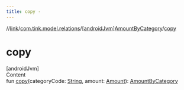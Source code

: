 ```yaml
---
title: copy -
---
```

//[link](../../index.md)/[com.tink.model.relations](../index.md)/[[androidJvm]AmountByCategory](index.md)/[copy](copy.md)



# copy  
[androidJvm]  
Content  
fun [copy](copy.md)(categoryCode: [String](https://kotlinlang.org/api/latest/jvm/stdlib/kotlin/-string/index.html), amount: [Amount](../../com.tink.model.misc/[android-jvm]-amount/index.md)): [AmountByCategory](index.md)  



